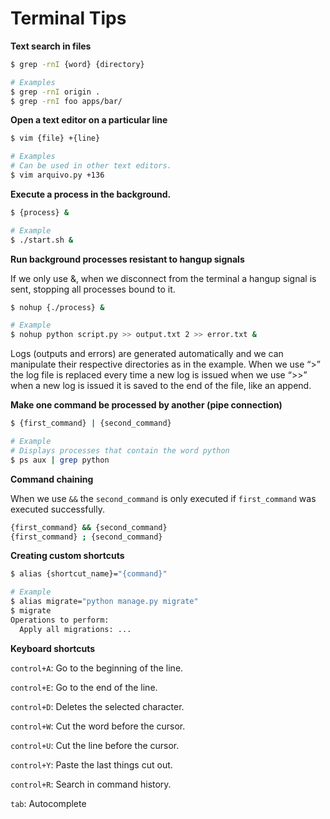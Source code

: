 # Terminal Tips

**Text search in files**

```bash
$ grep -rnI {word} {directory}

# Examples
$ grep -rnI origin .
$ grep -rnI foo apps/bar/
```

**Open a text editor on a particular line**

```bash
$ vim {file} +{line}

# Examples
# Can be used in other text editors.
$ vim arquivo.py +136
```

**Execute a process in the background.**

```bash
$ {process} &

# Example
$ ./start.sh &
```

**Run background processes resistant to hangup signals**

If we only use &, when we disconnect from the terminal a hangup signal is sent, stopping all processes bound to it.

```bash
$ nohup {./process} &

# Example
$ nohup python script.py >> output.txt 2 >> error.txt &
```

Logs \(outputs and errors\) are generated automatically and we can manipulate their respective directories as in the example. When we use “&gt;” the log file is replaced every time a new log is issued when we use “&gt;&gt;” when a new log is issued it is saved to the end of the file, like an append.

**Make one command be processed by another \(pipe connection\)**

```bash
$ {first_command} | {second_command}

# Example
# Displays processes that contain the word python
$ ps aux | grep python
```

**Command chaining**

When we use `&&` the `second_command` is only executed if `first_command` was executed successfully.

```bash
{first_command} && {second_command}
{first_command} ; {second_command}
```

**Creating custom shortcuts**

```bash
$ alias {shortcut_name}="{command}"

# Example
$ alias migrate="python manage.py migrate"
$ migrate
Operations to perform:
  Apply all migrations: ...
```

**Keyboard shortcuts**

`control+A`: Go to the beginning of the line.

`control+E`: Go to the end of the line.

`control+D`: Deletes the selected character.

`control+W`: Cut the word before the cursor.

`control+U`: Cut the line before the cursor.

`control+Y`: Paste the last things cut out.

`control+R`: Search in command history.

`tab`: Autocomplete

